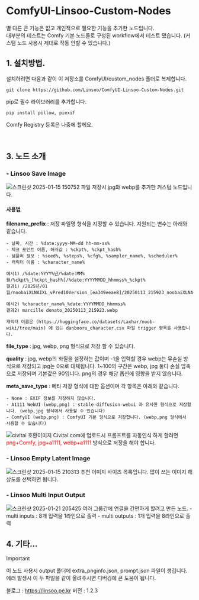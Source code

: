 # ComfyUI-Linsoo-Custom-Nodes
별 다른 큰 기능은 없고 개인적으로 필요한 기능을 추가한 노드입니다.<br>
대부분의 테스트는 Comfy 기본 노드들로 구성된 workflow에서 테스트 됐습니다. (커스텀 노드 사용시  제대로 작동 안할 수 있습니다.)
<br>

## 1. 설치방법.
설치하려면 다음과 같이 이 저장소를 ComfyUI/custom_nodes 폴더로 복제합니다.

```console
git clone https://github.com/Linsoo/ComfyUI-Linsoo-Custom-Nodes.git
```
pip로 필수 라이브러리를 추가합니다.
```console
pip install pillow, piexif
```

Comfy Registry 등록은 나중에 할께요.

<br>

## 3. 노드 소개
  ### - Linsoo Save Image
  ![스크린샷 2025-01-15 150752](https://image.linsoo.pe.kr/linsoosaveimage-2025-01-26-204620.webp)
  파일 저장시 jpg와 webp를 추가한 커스텀 노드입니다.
  #### 사용법
  **filename_prefix** : 저장 파일명 형식을 지정할 수 있습니다. 지원되는 변수는 아래와 같습니다.
  
    - 날짜, 시간 : %date:yyyy-MM-dd hh-mm-ss%
    - 체크 포인트 이름, 해쉬값 : %ckpt%, %ckpt_hash%
    - 샘플러 정보 : %seed%, %steps%, %cfg%, %sampler_name%, %scheduler%
    - 캐릭터 이름 : %character_name%
    
    예시1) /%date:YYYY%년/%date:MM%월/%ckpt%_[%ckpt_hash%]/%date:YYYYMMDD_hhmmss%_%ckpt%
    결과1) /2025년/01월/noobaiXLNAIXL_vPred10Version_[ea349eeae8]/20250113_215923_noobaiXLNAIXL_vPred10Version.webp
    
    예시2) %character_name%_%date:YYYYMMDD_hhmmss%
    결과2) marcille donato_20250113_215923.webp

    캐릭터 이름은 (https://huggingface.co/datasets/Laxhar/noob-wiki/tree/main) 에 있는 danbooru_character.csv 파일 trigger 항목을 사용합니다.
   
  **file_type** : jpg, webp, png 형식으로 저장 할 수 있습니다.

  **quality** : jpg, webp의 화질을 설정하는 값이며 -1을 입력할 경우 webp는 무손실 방식으로 저장되고 jpg는 0으로 대체됩니다. 
  1~100의 구간은 webp, jpg 둘다 손실 압축으로 저장되며 기본값은 90입니다. 
  png의 경우 해당 옵션에 영향을 받지 않습니다.
  
  **meta_save_type** : 메타 저장 형식에 대한 옵션이며 각 항목은 아래와 같습니다.

    - None : EXIF 정보를 저장하지 않습니다.
    - A1111 WebUI (webp,png) : stable-diffusion-webui 과 유사한 형식으로 저장합니다. (webp,jpg 형식에서 사용할 수 있습니다)    
    - ComfyUI (webp,png) : ComfyUI 기본 형식으로 저장합니다. (webp,png 형식에서 사용할 수 있습니다)
  
  ![civitai 호환이미지](https://image.linsoo.pe.kr/civitai-2025-01-26-204709.webp)
  Civitai.com에 업로드시 프롬프트를 자동인식 하게 할려면 <span style="color:red">png+Comfy, jpg+a1111, webp+a1111</span> 방식으로 저장을 해야 합니다.

  
  ### - Linsoo Empty Latent Image
  ![스크린샷 2025-01-15 210313](https://github.com/user-attachments/assets/0fcd9ca2-755d-46ec-88d9-a91a81a94fb1)
  추천 이미지 사이즈 목록입니다. 많이 쓰는 이미지 해상도를 선택하면 됩니다.
  <br>

  ### - Linsoo Multi Input Output
  ![스크린샷 2025-01-21 205425](https://github.com/user-attachments/assets/4c18eee0-d4b2-4a03-9c18-d3cfd5136523)
  여러 그룹간에 연결을 간편하게 할려고 만든 노드.
    - multi inputs :  8개 입력을 1라인으로 출력
    - multi outputs : 1개 입력을 8라인으로 출력


## 4. 기타...

>[!IMPORTANT]
>이 노드 사용시 output 폴더에 extra_pnginfo.json, prompt.json 파일이 생깁니다. 에러 발생시 이 두 파일을 같이 올려주시면 디버깅에 큰 도움이 됩니다.

블로그 : https://linsoo.pe.kr
버전 : 1.2.3